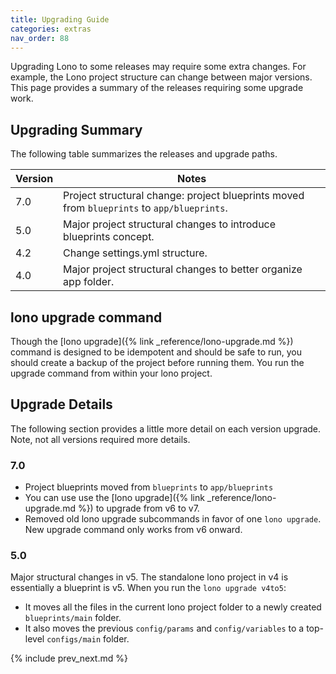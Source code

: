 ```yaml
---
title: Upgrading Guide
categories: extras
nav_order: 88
---
```


Upgrading Lono to some releases may require some extra changes. For example, the Lono project structure can change between major versions. This page provides a summary of the releases requiring some upgrade work.

## Upgrading Summary

The following table summarizes the releases and upgrade paths.

Version | Notes
--- | ---
7.0 | Project structural change: project blueprints moved from `blueprints` to `app/blueprints`.
5.0 | Major project structural changes to introduce blueprints concept.
4.2 | Change settings.yml structure.
4.0 | Major project structural changes to better organize app folder.

## lono upgrade command

Though the [lono upgrade]({% link _reference/lono-upgrade.md %}) command is designed to be idempotent and should be safe to run, you should create a backup of the project before running them. You run the upgrade command from within your lono project.

## Upgrade Details

The following section provides a little more detail on each version upgrade. Note, not all versions required more details.

### 7.0

* Project blueprints moved from `blueprints` to `app/blueprints`
* You can use use the [lono upgrade]({% link _reference/lono-upgrade.md %}) to upgrade from v6 to v7.
* Removed old lono upgrade subcommands in favor of one `lono upgrade`. New upgrade command only works from v6 onward.

### 5.0

Major structural changes in v5. The standalone lono project in v4 is essentially a blueprint is v5. When you run the `lono upgrade v4to5`:

* It moves all the files in the current lono project folder to a newly created `blueprints/main` folder.
* It also moves the previous `config/params` and `config/variables` to a top-level `configs/main` folder.

{% include prev_next.md %}
